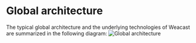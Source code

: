 # Global architecture

The typical global architecture and the underlying technologies of Weacast are summarized in the following diagram:
![Global architecture](https://cdn.rawgit.com/weacast/weacast-docs/d51cb85542a7ed898b18e8b77d061b250e10a4dd/images/Global%20Architecture%20Diagram.svg)
